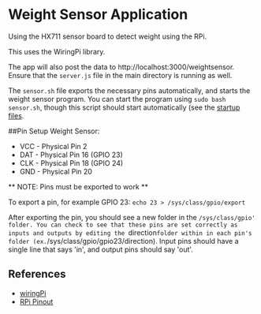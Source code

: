 # Weight Sensor Application

Using the HX711 sensor board to detect weight using the RPi.

This uses the WiringPi library.

The app will also post the data to http://localhost:3000/weightsensor. Ensure that the `server.js` file in the main directory is running as well.

The `sensor.sh` file exports the necessary pins automatically, and starts the weight sensor program. You can start the program using `sudo bash sensor.sh`, though this script should start automatically (see the [startup files](./startup). 

##Pin Setup
Weight Sensor:
+ VCC - Physical Pin 2
+ DAT - Physical Pin 16 (GPIO 23)
+ CLK - Physical Pin 18 (GPIO 24)
+ GND - Physical Pin 20

** NOTE: Pins must be exported to work **

To export a pin, for example GPIO 23:
`echo 23 > /sys/class/gpio/export`

After exporting the pin, you should see a new folder in the `/sys/class/gpio' folder. You can check to see that these pins are set correctly as inputs and outputs by editing the `direction` folder within in each pin's folder (ex. `/sys/class/gpio/gpio23/direction). Input pins should have a single line that says 'in', and output pins should say 'out'.

## References

+ [wiringPi](http://andyseasysite.com/?page_id=145)
+ [RPi Pinout](https://pinout.xyz/)
